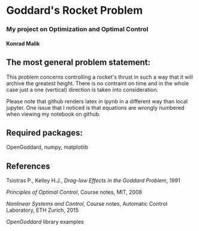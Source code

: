 # Goddard's Rocket Problem

### My project on Optimization and Optimal Control
#### Konrad Malik

## The most general problem statement:

This problem concerns controlling a rocket's thrust in such a way that it will archive the greatest height. There is no contraint on time and in the whole case just a one (vertical) direction is taken into consideration. 

Please note that github renders latex in ipynb in a different way than local jupyter. One issue that I noticed is that equations are wrongly numbered when viewing my notebook on github.

## Required packages:
OpenGoddard, numpy, matplotlib

## References
Tsiotras P., Kelley H.J., *Drag-law Effects in the Goddard Problem*, 1991

*Principles of Optimal Control*, Course notes, MIT, 2008

*Nonlinear Systems and Control*, Course notes, Automatic Control Laboratory, ETH Zurich, 2015

*OpenGoddard* library examples
